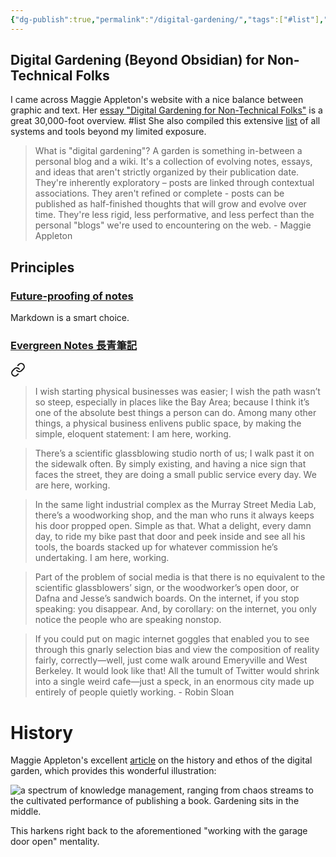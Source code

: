 ```yaml
---
{"dg-publish":true,"permalink":"/digital-gardening/","tags":["#list"],"noteIcon":"2"}
---
```



## Digital Gardening (Beyond Obsidian) for Non-Technical Folks

I came across Maggie Appleton's website with a nice balance between graphic and text. Her [essay "Digital Gardening for Non-Technical Folks"](https://maggieappleton.com/nontechnical-gardening) is a great 30,000-foot overview. #list She also compiled this extensive [list](https://github.com/MaggieAppleton/digital-gardeners) of all systems and tools beyond my limited exposure.

> What is "digital gardening"?
> A garden is something in-between a personal blog and a wiki. It's a collection of evolving notes, essays, and ideas that aren't strictly organized by their publication date. They're inherently exploratory – posts are linked through contextual associations. They aren't refined or complete - posts can be published as half-finished thoughts that will grow and evolve over time. They're less rigid, less performative, and less perfect than the personal "blogs" we're used to encountering on the web. \- Maggie Appleton

## Principles

### [Future-proofing of notes](https://www.reddit.com/r/ObsidianMD/comments/srydoj/on_the_concept_of_futureproofing_of_notes_in/)
Markdown is a smart choice.

### [Evergreen Notes 長青筆記](https://medium.com/pm%E7%9A%84%E7%94%9F%E7%94%A2%E5%8A%9B%E5%B7%A5%E5%85%B7%E7%AE%B1/%E4%BB%80%E9%BA%BC%E6%98%AF-evergreen-note-%E9%95%B7%E9%9D%92%E7%AD%86%E8%A8%98-5f0b2c7b6547)


<div class="transclusion internal-embed is-loaded"><a class="markdown-embed-link" href="/this-digital-garden-s-raison-d-etre/#e9914e" aria-label="Open link"><svg xmlns="http://www.w3.org/2000/svg" width="24" height="24" viewBox="0 0 24 24" fill="none" stroke="currentColor" stroke-width="2" stroke-linecap="round" stroke-linejoin="round" class="svg-icon lucide-link"><path d="M10 13a5 5 0 0 0 7.54.54l3-3a5 5 0 0 0-7.07-7.07l-1.72 1.71"></path><path d="M14 11a5 5 0 0 0-7.54-.54l-3 3a5 5 0 0 0 7.07 7.07l1.71-1.71"></path></svg></a><div class="markdown-embed">





</div></div>


> I wish starting physical businesses was easier; I wish the path wasn’t so steep, especially in places like the Bay Area; because I think it’s one of the absolute best things a person can do. Among many other things, a physical business enlivens public space, by making the simple, eloquent statement: I am here, working.

> There’s a scientific glassblowing studio north of us; I walk past it on the sidewalk often. By simply existing, and having a nice sign that faces the street, they are doing a small public service every day. We are here, working.

> In the same light industrial complex as the Murray Street Media Lab, there’s a woodworking shop, and the man who runs it always keeps his door propped open. Simple as that. What a delight, every damn day, to ride my bike past that door and peek inside and see all his tools, the boards stacked up for whatever commission he’s undertaking. I am here, working.

> Part of the problem of social media is that there is no equivalent to the scientific glassblowers’ sign, or the woodworker’s open door, or Dafna and Jesse’s sandwich boards. On the internet, if you stop speaking: you disappear. And, by corollary: on the internet, you only notice the people who are speaking nonstop.

> If you could put on magic internet goggles that enabled you to see through this gnarly selection bias and view the composition of reality fairly, correctly—well, just come walk around Emeryville and West Berkeley. It would look like that! All the tumult of Twitter would shrink into a single weird cafe—just a speck, in an enormous city made up entirely of people quietly working. \- Robin Sloan

# History

Maggie Appleton's excellent [article](https://maggieappleton.com/garden-history) on the history and ethos of the digital garden, which provides this wonderful illustration:

![a spectrum of knowledge management, ranging from chaos streams to the cultivated performance of publishing a book. Gardening sits in the middle.](https://res.cloudinary.com/dg3gyk0gu/image/upload/c_scale,f_auto,q_auto:good,w_1100/v1593765637/maggieappleton.com/notes/garden-history/digital-garden.png)

This harkens right back to the aforementioned "working with the garage door open" mentality.